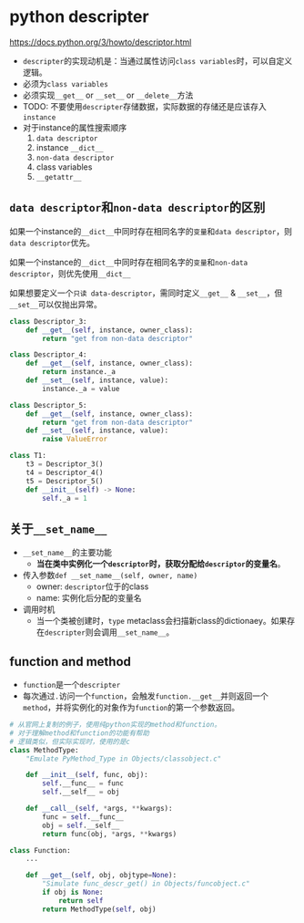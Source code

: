 # python descripter

https://docs.python.org/3/howto/descriptor.html

- `descripter`的实现动机是：当通过属性访问`class variables`时，可以自定义逻辑。
- 必须为`class variables`
- 必须实现`__get__` or `__set__` or `__delete__`方法
- TODO: 不要使用`descripter`存储数据，实际数据的存储还是应该存入`instance`
- 对于instance的属性搜索顺序
  1. `data descriptor`
  2. instance `__dict__`
  3. `non-data descriptor`
  4. class variables
  5. `__getattr__`


## `data descriptor`和`non-data descriptor`的区别

如果一个instance的`__dict__`中同时存在相同名字的`变量`和`data descriptor`，则`data descriptor`优先。

如果一个instance的`__dict__`中同时存在相同名字的`变量`和`non-data descriptor`，则优先使用`__dict__`

如果想要定义一个`只读 data-descriptor`，需同时定义`__get__` & `__set__`，但`__set__`可以仅抛出异常。

```py
class Descriptor_3:
    def __get__(self, instance, owner_class):
        return "get from non-data descriptor"

class Descriptor_4:
    def __get__(self, instance, owner_class):
        return instance._a
    def __set__(self, instance, value):
        instance._a = value

class Descriptor_5:
    def __get__(self, instance, owner_class):
        return "get from non-data descriptor"
    def __set__(self, instance, value):
        raise ValueError

class T1:
    t3 = Descriptor_3()
    t4 = Descriptor_4()
    t5 = Descriptor_5()
    def __init__(self) -> None:
        self._a = 1
```

## 关于`__set_name__`

- `__set_name__`的主要功能
  - **当在类中实例化一个`descriptor`时，获取分配给`descriptor`的变量名**。
- 传入参数`def __set_name__(self, owner, name)`
  - owner: `descriptor`位于的class
  - name: 实例化后分配的变量名
- 调用时机
  - 当一个类被创建时，`type` metaclass会扫描新class的dictionaey。如果存在`descripter`则会调用`__set_name__`。


## function and method

- `function`是一个`descripter`
- 每次通过`.`访问一个`function`，会触发`function.__get__`并则返回一个`method`，并将实例化的对象作为`function`的第一个参数返回。

```py
# 从官网上复制的例子，使用纯python实现的method和function。
# 对于理解method和function的功能有帮助
# 逻辑类似，但实际实现时，使用的是c
class MethodType:
    "Emulate PyMethod_Type in Objects/classobject.c"

    def __init__(self, func, obj):
        self.__func__ = func
        self.__self__ = obj

    def __call__(self, *args, **kwargs):
        func = self.__func__
        obj = self.__self__
        return func(obj, *args, **kwargs)

class Function:
    ...

    def __get__(self, obj, objtype=None):
        "Simulate func_descr_get() in Objects/funcobject.c"
        if obj is None:
            return self
        return MethodType(self, obj)
```